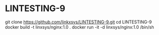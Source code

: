 # LINTESTING-9

git clone https://github.com/linkxsys/LINTESTING-9.git
cd LINTESTING-9
docker build -t linxsys/nginx:1.0 .
docker run -it -d linxsys/nginx:1.0 /bin/sh
